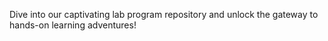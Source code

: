 Dive into our captivating lab program repository and unlock the gateway to hands-on learning adventures!